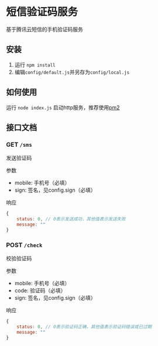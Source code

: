# 短信验证码服务 

基于腾讯云短信的手机验证码服务

## 安装

1. 运行 `npm install`
2. 编辑`config/default.js`并另存为`config/local.js`

## 如何使用

运行 `node index.js` 启动http服务，推荐使用[pm2](https://www.npmjs.com/package/pm2)

## 接口文档

### GET `/sms`

发送验证码

参数

- mobile: 手机号（必填）
- sign: 签名，见config.sign（必填）

响应

```js
{
    status: 0, // 0表示发送成功，其他值表示发送失败
    message: ""
}
```

### POST `/check`

校验验证码

参数

- mobile: 手机号（必填）
- code: 验证码（必填）
- sign: 签名，见config.sign（必填）

响应

```js
{
    status: 0, // 0表示验证码正确，其他值表示验证码错误或已过期
    message: ""
}
```
